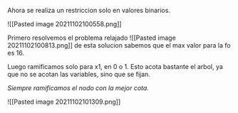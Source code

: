 Ahora se realiza un restriccion solo en valores binarios.

![[Pasted image 20211102100558.png]]

Primero resolvemos el problema relajado
![[Pasted image 20211102100813.png]]
de esta solucion sabemos que el max valor para la fo es 16.

Luego ramificamos solo para x1, en 0 o 1. Esto acota bastante el arbol, ya que no se acotan las variables, sino que se fijan.

*Siempre ramificamos el nodo con la mejor cota.*

![[Pasted image 20211102101309.png]]

